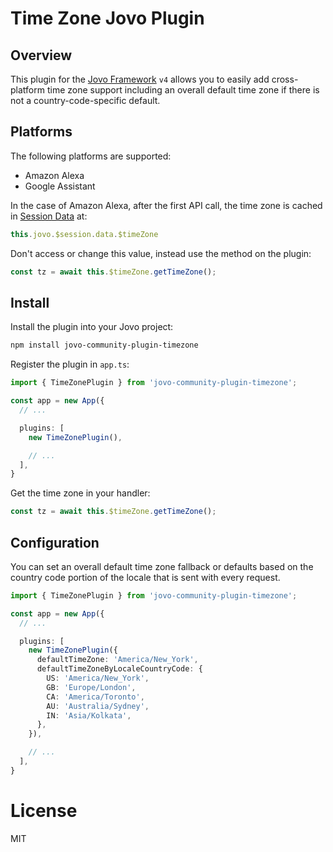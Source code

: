 # Time Zone Jovo Plugin
## Overview

This plugin for the [Jovo Framework](https://github.com/jovotech/jovo-framework) `v4` allows you to easily add cross-platform time zone support including an overall default time zone if there is not a country-code-specific default.

## Platforms

The following platforms are supported:

- Amazon Alexa
- Google Assistant

In the case of Amazon Alexa, after the first API call, the time zone is cached in [Session Data](https://www.jovo.tech/docs/data#session-data) at:

```typescript
this.jovo.$session.data.$timeZone
```

Don't access or change this value, instead use the method on the plugin:

```js
const tz = await this.$timeZone.getTimeZone();
```

## Install

Install the plugin into your Jovo project:

```sh
npm install jovo-community-plugin-timezone
```

Register the plugin in `app.ts`:

```typescript
import { TimeZonePlugin } from 'jovo-community-plugin-timezone';

const app = new App({
  // ...

  plugins: [
    new TimeZonePlugin(),

    // ...
  ],
}
```

Get the time zone in your handler:

```typescript
const tz = await this.$timeZone.getTimeZone();
```

## Configuration

You can set an overall default time zone fallback or defaults based on the country code portion of the locale that is sent with every request.

```typescript
import { TimeZonePlugin } from 'jovo-community-plugin-timezone';

const app = new App({
  // ...

  plugins: [
    new TimeZonePlugin({
      defaultTimeZone: 'America/New_York',
      defaultTimeZoneByLocaleCountryCode: {
        US: 'America/New_York',
        GB: 'Europe/London',
        CA: 'America/Toronto',
        AU: 'Australia/Sydney',
        IN: 'Asia/Kolkata',
      },
    }),

    // ...
  ],
}
```

# License

MIT
